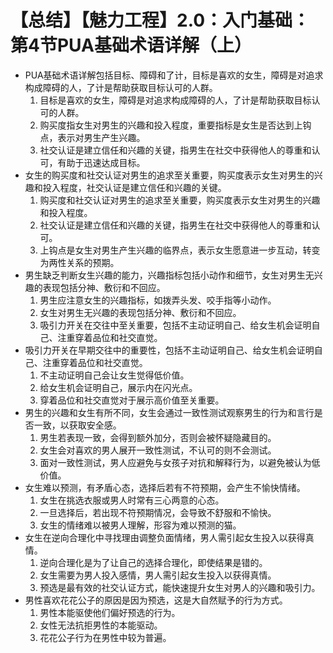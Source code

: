 # 【总结】【魅力工程】2.0：入门基础：第4节PUA基础术语详解（上）

-   PUA基础术语详解包括目标、障碍和了计，目标是喜欢的女生，障碍是对追求构成障碍的人，了计是帮助获取目标认可的人群。
    1.  目标是喜欢的女生，障碍是对追求构成障碍的人，了计是帮助获取目标认可的人群。
    2.  购买度指女生对男生的兴趣和投入程度，重要指标是女生是否达到上钩点，表示对男生产生兴趣。
    3.  社交认证是建立信任和兴趣的关键，指男生在社交中获得他人的尊重和认可，有助于迅速达成目标。
-   女生的购买度和社交认证对男生的追求至关重要，购买度表示女生对男生的兴趣和投入程度，社交认证是建立信任和兴趣的关键。
    1.  购买度和社交认证对男生的追求至关重要，购买度表示女生对男生的兴趣和投入程度。
    2.  社交认证是建立信任和兴趣的关键，指男生在社交中获得他人的尊重和认可。
    3.  上钩点是女生对男生产生兴趣的临界点，表示女生愿意进一步互动，转变为两性关系的预期。
-   男生缺乏判断女生兴趣的能力，兴趣指标包括小动作和细节，女生对男生无兴趣的表现包括分神、敷衍和不回应。
    1.  男生应注意女生的兴趣指标，如拨弄头发、咬手指等小动作。
    2.  女生对男生无兴趣的表现包括分神、敷衍和不回应。
    3.  吸引力开关在交往中至关重要，包括不主动证明自己、给女生机会证明自己、注重穿着品位和社交直觉。
-   吸引力开关在早期交往中的重要性，包括不主动证明自己、给女生机会证明自己、注重穿着品位和社交直觉。
    1.  不主动证明自己会让女生觉得低价值。
    2.  给女生机会证明自己，展示内在闪光点。
    3.  穿着品位和社交直觉对于展示高价值至关重要。
-   男生的兴趣和女生有所不同，女生会通过一致性测试观察男生的行为和言行是否一致，以获取安全感。
    1.  男生若表现一致，会得到额外加分，否则会被怀疑隐藏目的。
    2.  女生会对喜欢的男人展开一致性测试，不认可的则不会测试。
    3.  面对一致性测试，男人应避免与女孩子对抗和解释行为，以避免被认为低价值。
-   女生难以预测，有矛盾心态，选择后若有不符预期，会产生不愉快情绪。
    1.  女生在挑选衣服或男人时常有三心两意的心态。
    2.  一旦选择后，若出现不符预期情况，会导致不舒服和不愉快。
    3.  女生的情绪难以被男人理解，形容为难以预测的猫。
-   女生在逆向合理化中寻找理由调整负面情绪，男人需引起女生投入以获得真情。
    1.  逆向合理化是为了让自己的选择合理化，即使结果是错的。
    2.  女生需要为男人投入感情，男人需引起女生投入以获得真情。
    3.  预选是最有效的社交认证方式，能快速提升女生对男人的兴趣和吸引力。
-   男性喜欢花花公子的原因是因为预选，这是大自然赋予的行为方式。
    1.  男性本能驱使他们偏好预选的行为。
    2.  女性无法抗拒男性的本能驱动。
    3.  花花公子行为在男性中较为普遍。